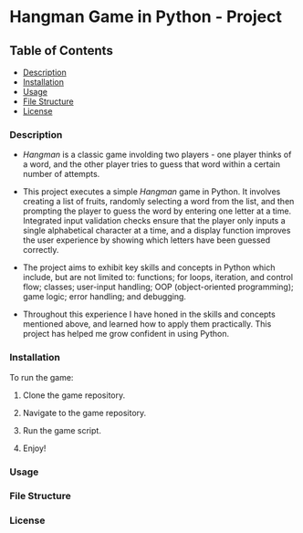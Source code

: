 # Hangman Game in Python - Project

## Table of Contents
- [Description](#description)
- [Installation](#installation)
- [Usage](#usage)
- [File Structure](#file-structure)
- [License](#license)

### Description

- *Hangman* is a classic game involding two players - one player thinks of a word, and the other player tries to guess that word within a certain number of attempts.

- This project executes a simple *Hangman* game in Python. It involves creating a list of fruits, randomly selecting a word from the list, and then prompting the player to guess the word by entering one letter at a time. Integrated input validation checks ensure that the player only inputs a single alphabetical character at a time, and a display function improves the user experience by showing which letters have been guessed correctly.

- The project aims to exhibit key skills and concepts in Python which include, but are not limited to: functions; for loops, iteration, and control flow;  classes; user-input handling; OOP (object-oriented programming); game logic; error handling; and debugging.

- Throughout this experience I have honed in the skills and concepts mentioned above, and learned how to apply them practically. This project has helped me grow confident in using Python.


### Installation
To run the game:

1. Clone the game repository.

2. Navigate to the game repository.
3. Run the game script.
4. Enjoy!

### Usage

### File Structure

### License
